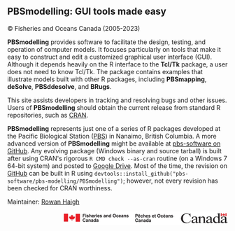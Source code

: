 ## PBSmodelling: GUI tools made easy ##
&copy; Fisheries and Oceans Canada (2005-2023)

**PBSmodelling** provides software to facilitate the design, testing, and operation of computer models. It focuses particularly on tools that make it easy to construct and edit a customized graphical user interface (GUI). Although it depends heavily on the R interface to the **Tcl/Tk** package, a user does not need to know Tcl/Tk. The package contains examples that illustrate models built with other R packages, including **PBSmapping**, **deSolve**, **PBSddesolve**, and **BRugs**. 

This site assists developers in tracking and resolving bugs and other issues. Users of **PBSmodelling** should obtain the current release from standard R repositories, such as <a href="https://CRAN.R-project.org/package=PBSmodelling">CRAN</a>.

**PBSmodelling** represents just one of a series of R packages developed at the Pacific Biological Station (<a href="http://www.pac.dfo-mpo.gc.ca/science/facilities-installations/index-eng.html#pbs">PBS</a>) in Nanaimo, British Columbia. A more advanced version of **PBSmodelling** might be available at <a href="https://github.com/pbs-software">pbs-software on GitHub</a>. Any evolving package (Windows binary and source tarball) is built after using CRAN's rigorous `R CMD check --as-cran` routine (on a Windows 7 64-bit system) and posted to <a href="https://drive.google.com/drive/folders/0B2Bkic2Qu5LGOGx1WkRySVYxNFU?usp=sharing">Google Drive</a>. Most of the time, the revision on <a href="https://github.com/pbs-software/pbs-modelling">GitHub</a> can be built in R using `devtools::install_github("pbs-software/pbs-modelling/PBSmodelling")`; however, not every revision has been checked for CRAN worthiness.


Maintainer: <a href="mailto:rowan.haigh@dfo-mpo.gc.ca">Rowan Haigh</a>

<p align="right"><img src="DFOlogo_small.jpg" alt="DFO logo" style="height:30px;"></p> 
